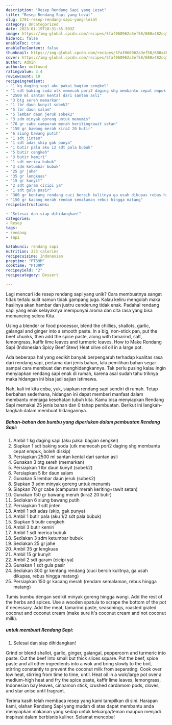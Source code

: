 ```yaml
---
description: "Resep Rendang Sapi yang Lezat"
title: "Resep Rendang Sapi yang Lezat"
slug: 1791-resep-rendang-sapi-yang-lezat
category: Uncategorized
date: 2023-01-19T18:31:35.503Z
image: https://img-global.cpcdn.com/recipes/5faf068962a3ef58/680x482cq70/rendang-sapi-foto-resep-utama.jpg
hideToc: false
enableToc: true
enableTocContent: false
thumbnail: https://img-global.cpcdn.com/recipes/5faf068962a3ef58/680x482cq70/rendang-sapi-foto-resep-utama.jpg
cover: https://img-global.cpcdn.com/recipes/5faf068962a3ef58/680x482cq70/rendang-sapi-foto-resep-utama.jpg
author: Admin
authorAv: notfound
ratingvalue: 3.4
reviewcount: 10
recipeingredient:
- "1 kg daging sapi aku pakai bagian sengkel"
- "1 sdt baking soda utk memecah pori2 daging shg membantu cepat empuk boleh diskip"
- "2500 ml santan kental dari santan asli"
- "3 btg sereh memarkan"
- "1 lbr daun kunyit sobek2"
- "5 lbr daun salam"
- "5 lembar daun jeruk sobek2"
- "3 sdm minyak goreng untuk menumis"
- "70 gr cabe campuran merah keritingrawit setan"
- "150 gr bawang merah kira2 20 butir"
- "6 siung bawang putih"
- "1 sdt jinten"
- "1 sdt adas skip gak punya"
- "1 butir pala aku 12 sdt pala bubuk"
- "5 butir cengkeh"
- "3 butir kemiri"
- "1 sdt merica bubuk"
- "3 sdm ketumbar bubuk"
- "25 gr jahe"
- "35 gr lengkuas"
- "15 gr kunyit"
- "2 sdt garam cicipi ya"
- "1 sdt gula pasir"
- "300 gr kentang rendang cuci bersih kulitnya ga usah dikupas rebus hingga matang"
- "150 gr kacang merah rendam semalaman rebus hingga matang"
recipeinstructions:

- "Selesai dan siap dihidangkan!"
categories:
- Resep
tags:
- rendang
- sapi

katakunci: rendang sapi 
nutrition: 223 calories
recipecuisine: Indonesian
preptime: "PT39M"
cooktime: "PT39M"
recipeyield: "2"
recipecategory: Dessert

---
```





Lagi mencari ide resep rendang sapi yang unik? Cara membuatnya sangat tidak terlalu sulit namun tidak gampang juga. Kalau keliru mengolah maka hasilnya akan hambar dan justru cenderung tidak enak. Padahal rendang sapi yang enak selayaknya mempunyai aroma dan cita rasa yang bisa memancing selera Kita.





Using a blender or food processor, blend the chillies, shallots, garlic, galangal and ginger into a smooth paste. In a big, non-stick pan, put the beef chunks, then add the spice paste, along with tamarind, salt, lemongrass, kaffir lime leaves and turmeric leaves. How to Make Rendang Sapi (Indonesian Spicy Beef Stew) Heat olive oil oil in a large pot.

Ada beberapa hal yang sedikit banyak berpengaruh terhadap kualitas rasa dari rendang sapi, pertama dari jenis bahan, lalu pemilihan bahan segar sampai cara membuat dan menghidangkannya. Tak perlu pusing kalau ingin menyiapkan rendang sapi enak di rumah, karena asal sudah tahu triknya maka hidangan ini bisa jadi sajian istimewa.






Nah, kali ini kita coba, yuk, siapkan rendang sapi sendiri di rumah. Tetap berbahan sederhana, hidangan ini dapat memberi manfaat dalam membantu menjaga kesehatan tubuh kita. Kamu bisa menyiapkan Rendang Sapi memakai 25 jenis bahan dan 0 tahap pembuatan. Berikut ini langkah-langkah dalam membuat hidangannya.

<!--inarticleads1-->

##### Bahan-bahan dan bumbu yang diperlukan dalam pembuatan Rendang Sapi:

1. Ambil 1 kg daging sapi (aku pakai bagian sengkel)
1. Siapkan 1 sdt baking soda (utk memecah pori2 daging shg membantu cepat empuk, boleh diskip)
1. Persiapkan 2500 ml santan kental dari santan asli
1. Gunakan 3 btg sereh (memarkan)
1. Persiapkan 1 lbr daun kunyit (sobek2)
1. Persiapkan 5 lbr daun salam
1. Gunakan 5 lembar daun jeruk (sobek2)
1. Siapkan 3 sdm minyak goreng untuk menumis
1. Siapkan 70 gr cabe (campuran merah keriting+rawit setan)
1. Gunakan 150 gr bawang merah (kira2 20 butir)
1. Sediakan 6 siung bawang putih
1. Persiapkan 1 sdt jinten
1. Ambil 1 sdt adas (skip, gak punya)
1. Ambil 1 butir pala (aku 1/2 sdt pala bubuk)
1. Siapkan 5 butir cengkeh
1. Ambil 3 butir kemiri
1. Ambil 1 sdt merica bubuk
1. Sediakan 3 sdm ketumbar bubuk
1. Sediakan 25 gr jahe
1. Ambil 35 gr lengkuas
1. Ambil 15 gr kunyit
1. Ambil 2 sdt garam (cicipi ya)
1. Gunakan 1 sdt gula pasir
1. Sediakan 300 gr kentang rendang (cuci bersih kulitnya, ga usah dikupas, rebus hingga matang)
1. Persiapkan 150 gr kacang merah (rendam semalaman, rebus hingga matang)


Tumis bumbu dengan sedikit minyak goreng hingga wangi. Add the rest of the herbs and spices. Use a wooden spatula to scrape the bottom of the pot if necessary. Add the meat, tamarind paste, seasonings, roasted grated coconut and coconut cream (make sure it&#39;s coconut cream and not coconut milk). 

<!--inarticleads2-->

#####  untuk membuat Rendang Sapi:


1. Selesai dan siap dihidangkan!

Grind or blend shallot, garlic, ginger, galangal, peppercorn and turmeric into paste. Cut the beef into small but thick slices square. Put the beef, spice paste and all other ingredients into a wok and bring slowly to the boil, stirring constantly to prevent the coconut milk from separating. Cook over low heat, stirring from time to time, until. Heat oil in a wok/large pot over a medium-high heat and fry the spice paste, kaffir lime leaves, lemongrass, Indonesian bay leaves, cinnamon stick, crushed cardamom pods, cloves, and star anise until fragrant. 

Terima kasih telah membaca resep yang kami tampilkan di sini. Harapan kami, olahan Rendang Sapi yang mudah di atas dapat membantu anda menyiapkan makanan yang sedap untuk keluarga/teman maupun menjadi inspirasi dalam berbisnis kuliner. Selamat mencoba!
